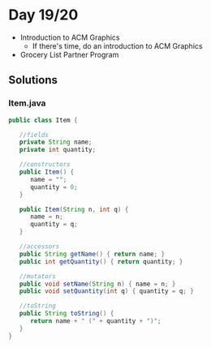 # Day 19/20

+ Introduction to ACM Graphics
  - If there's time, do an introduction to ACM Graphics
+ Grocery List Partner Program

## Solutions


### Item.java
```java
public class Item {

   //fields
   private String name;
   private int quantity;

   //constructors
   public Item() {
      name = "";
      quantity = 0;
   }

   public Item(String n, int q) {
      name = n;
      quantity = q;
   }

   //accessors
   public String getName() { return name; }
   public int getQuantity() { return quantity; }

   //mutators
   public void setName(String n) { name = n; }
   public void setQuantity(int q) { quantity = q; }

   //toString
   public String toString() {
      return name + " (" + quantity + ")";
   }
}
```
